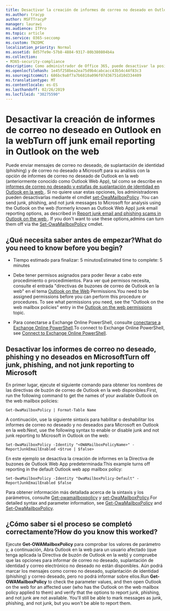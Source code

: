 ```yaml
---
title: Desactivar la creación de informes de correo no deseado en Outlook en la web
ms.author: tracyp
author: MSFTTracyP
manager: laurawi
ms.audience: ITPro
ms.topic: article
ms.service: O365-seccomp
ms.custom: TN2DMC
localization_priority: Normal
ms.assetid: 8d57fe9e-57b8-4884-9317-80b380804b4a
ms.collection:
- M365-security-compliance
description: Como administrador de Office 365, puede desactivar la posibilidad de que los usuarios notifiquen el correo electrónico como correo no deseado.
ms.openlocfilehash: 1e45f258bea2ea75d9b4cabcacc43b54c44f83c3
ms.sourcegitcommit: 686bc9a8f7a7b6810a096f07d36751d10d334409
ms.translationtype: MT
ms.contentlocale: es-ES
ms.lasthandoff: 02/26/2019
ms.locfileid: "30275590"
---
```

# <a name="turn-off-junk-email-reporting-in-outlook-on-the-web"></a><span data-ttu-id="2897a-103">Desactivar la creación de informes de correo no deseado en Outlook en la web</span><span class="sxs-lookup"><span data-stu-id="2897a-103">Turn off junk email reporting in Outlook on the web</span></span>

<span data-ttu-id="2897a-p101">Puede enviar mensajes de correo no deseado, de suplantación de identidad (phishing) y de correo no deseado a Microsoft para su análisis con la opción de informes de correo no deseado de Outlook en la web (anteriormente conocido como Outlook Web App), tal como se describe en [informes de correo no deseado y estafas de suplantación de identidad en Outlook en la web ](report-junk-email-and-phishing-scams-in-outlook-on-the-web-eop.md). Si no quiere usar estas opciones, los administradores pueden desactivarlas mediante el cmdlet [set-OwaMailboxPolicy](http://technet.microsoft.com/library/530166f7-ab42-4609-ba73-9b5a39b567be.aspx) .</span><span class="sxs-lookup"><span data-stu-id="2897a-p101">You can send junk, phishing, and not junk messages to Microsoft for analysis using the Outlook on the web (formerly known as Outlook Web App) junk email reporting options, as described in [Report junk email and phishing scams in Outlook on the web ](report-junk-email-and-phishing-scams-in-outlook-on-the-web-eop.md). If you don't want to use these options,admins can turn them off via the [Set-OwaMailboxPolicy](http://technet.microsoft.com/library/530166f7-ab42-4609-ba73-9b5a39b567be.aspx) cmdlet.</span></span> 
  
## <a name="what-do-you-need-to-know-before-you-begin"></a><span data-ttu-id="2897a-106">¿Qué necesita saber antes de empezar?</span><span class="sxs-lookup"><span data-stu-id="2897a-106">What do you need to know before you begin?</span></span>
<span data-ttu-id="2897a-107"><a name="sectionSection0"> </a></span><span class="sxs-lookup"><span data-stu-id="2897a-107"></span></span>

- <span data-ttu-id="2897a-108">Tiempo estimado para finalizar: 5 minutos</span><span class="sxs-lookup"><span data-stu-id="2897a-108">Estimated time to complete: 5 minutes</span></span>
    
- <span data-ttu-id="2897a-p102">Debe tener permisos asignados para poder llevar a cabo este procedimiento o procedimientos. Para ver qué permisos necesita, consulte el entrada "directivas de buzones de correo de Outlook en la web" en el tema [Outlook on the Web](http://technet.microsoft.com/library/57eca42a-5a7f-4c65-89f0-7a84f2dbea19.aspx#OutlookWebApp) Permissions.</span><span class="sxs-lookup"><span data-stu-id="2897a-p102">You need to be assigned permissions before you can perform this procedure or procedures. To see what permissions you need, see the "Outlook on the web mailbox policies" entry in the [Outlook on the web permissions](http://technet.microsoft.com/library/57eca42a-5a7f-4c65-89f0-7a84f2dbea19.aspx#OutlookWebApp) topic.</span></span> 

- <span data-ttu-id="2897a-111">Para conectarse a Exchange Online PowerShell, consulte [conectarse a Exchange Online PowerShell](https://docs.microsoft.com/powershell/exchange/exchange-online/connect-to-exchange-online-powershell/connect-to-exchange-online-powershell).</span><span class="sxs-lookup"><span data-stu-id="2897a-111">To connect to Exchange Online PowerShell, see [Connect to Exchange Online PowerShell](https://docs.microsoft.com/powershell/exchange/exchange-online/connect-to-exchange-online-powershell/connect-to-exchange-online-powershell).</span></span>

## <a name="turn-off-junk-phishing-and-not-junk-reporting-to-microsoft"></a><span data-ttu-id="2897a-112">Desactivar los informes de correo no deseado, phishing y no deseados en Microsoft</span><span class="sxs-lookup"><span data-stu-id="2897a-112">Turn off junk, phishing, and not junk reporting to Microsoft</span></span>
<span data-ttu-id="2897a-113"><a name="sectionSection1"> </a></span><span class="sxs-lookup"><span data-stu-id="2897a-113"></span></span>

<span data-ttu-id="2897a-114">En primer lugar, ejecute el siguiente comando para obtener los nombres de las directivas de buzón de correo de Outlook en la web disponibles:</span><span class="sxs-lookup"><span data-stu-id="2897a-114">First, run the following command to get the names of your available Outlook on the web mailbox policies:</span></span>
  
```
Get-OwaMailboxPolicy | Format-Table Name
```

<span data-ttu-id="2897a-115">A continuación, use la siguiente sintaxis para habilitar o deshabilitar los informes de correo no deseado y no deseados para Microsoft en Outlook en la web:</span><span class="sxs-lookup"><span data-stu-id="2897a-115">Next, use the following syntax to enable or disable junk and not junk reporting to Microsoft in Outlook on the web:</span></span>
  
```
Set-OwaMailboxPolicy -Identity "<OWAMailboxPolicyName>" -ReportJunkEmailEnabled <$true | $false>
```

<span data-ttu-id="2897a-116">En este ejemplo se desactiva la creación de informes en la Directiva de buzones de Outlook Web App predeterminada:</span><span class="sxs-lookup"><span data-stu-id="2897a-116">This example turns off reporting in the default Outlook web app mailbox policy:</span></span>
  
```
Set-OwaMailboxPolicy -Identity "OwaMailboxPolicy-Default" -ReportJunkEmailEnabled $false
```

<span data-ttu-id="2897a-117">Para obtener información más detallada acerca de la sintaxis y los parámetros, consulte [Get-owamailboxpolicy](http://technet.microsoft.com/library/bdd580d3-8812-4b4a-93e8-c6401b0d2f0f.aspx) y [set-OwaMailboxPolicy](http://technet.microsoft.com/library/530166f7-ab42-4609-ba73-9b5a39b567be.aspx).</span><span class="sxs-lookup"><span data-stu-id="2897a-117">For detailed syntax and parameter information, see [Get-OwaMailboxPolicy](http://technet.microsoft.com/library/bdd580d3-8812-4b4a-93e8-c6401b0d2f0f.aspx) and [Set-OwaMailboxPolicy](http://technet.microsoft.com/library/530166f7-ab42-4609-ba73-9b5a39b567be.aspx).</span></span>

## <a name="how-do-you-know-this-worked"></a><span data-ttu-id="2897a-118">¿Cómo saber si el proceso se completó correctamente?</span><span class="sxs-lookup"><span data-stu-id="2897a-118">How do you know this worked?</span></span>
<span data-ttu-id="2897a-119"><a name="sectionSection2"> </a></span><span class="sxs-lookup"><span data-stu-id="2897a-119"></span></span>

<span data-ttu-id="2897a-p103">Ejecute **Get-OWAMailboxPolicy** para comprobar los valores de parámetro y, a continuación, Abra Outlook en la web para un usuario afectado (que tenga aplicada la Directiva de buzón de Outlook en la web) y compruebe que las opciones para informar de correo no deseado, suplantación de identidad y correo electrónico no deseado no están disponibles. Aún podrá marcar los mensajes como correo no deseado, suplantación de identidad (phishing) y correo deseado, pero no podrá informar sobre ellos.</span><span class="sxs-lookup"><span data-stu-id="2897a-p103">Run **Get-OWAMailboxPolicy** to check the parameter values, and then open Outlook on the web for an affected user (who has the Outlook on the web mailbox policy applied to them) and verify that the options to report junk, phishing, and not junk are not available. You'll still be able to mark messages as junk, phishing, and not junk, but you won't be able to report them.</span></span> 
